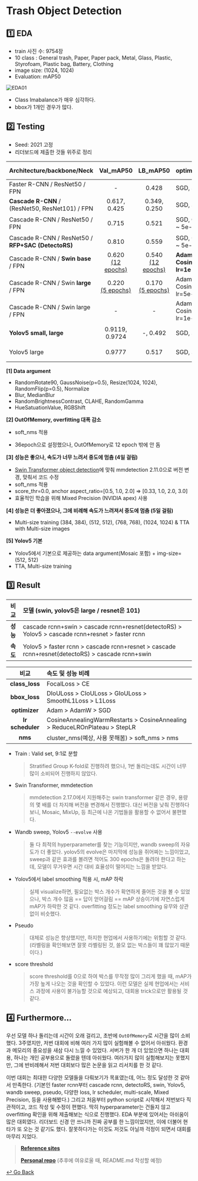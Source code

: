 # Trash Object Detection

## :one: EDA

- train 사진 수: 9754장
- 10 class : General trash, Paper, Paper pack, Metal, Glass, Plastic, Styrofoam, Plastic bag, Battery, Clothing
- image size: (1024, 1024)
- Evaluation: mAP50

<img src="https://user-images.githubusercontent.com/60209937/135449907-d98f887c-3cb1-45da-8942-5b318bea6dcd.png" alt="EDA01" style="zoom:95%;" />

- Class Imabalance가 매우 심각하다.
- bbox가 1개인 경우가 많다.



## :two: Testing

- Seed: 2021 고정
- 리더보드에 제출한 것들 위주로 정리

| Architecture/backbone/Neck                              |          Val_mAP50           |           LB_mAP50           | optimizer                                              | class_loss, bbox_loss   | batch, epochs         |       ETC       |
| ------------------------------------------------------- | :--------------------------: | :--------------------------: | :----------------------------------------------------- | :---------------------- | :-------------------- | :-------------: |
| Faster R-CNN / ResNet50 / FPN                           |              -               |            0.428             | SGD, StepLR, lr=2e-2                                   | CE, L1Loss              | 2, 12                 |    Baseline     |
| **Cascade R-CNN** / (ResNet50, ResNet101) / FPN         |         0.617, 0.425         |         0.349, 0.250         | SGD, StepLR, lr=1e-3                                   | CE, SmoothL1Loss        | 4, 36                 |                 |
| Cascade R-CNN / ResNet50 / FPN                          |            0.715             |            0.521             | SGD, **CosineAnnealing**, lr=1e-3 ~ 5e-6               | CE, SmoothL1Loss        | 4, 36                 | [1], 이후 적용  |
| Cascade R-CNN / ResNet50 / **RFP+SAC**  **(DetectoRS)** |            0.810             |            0.559             | SGD, CosineAnnealing, lr=1e-3 ~ 5e-6                   | CE, SmoothL1Loss        | 4, 36                 |                 |
| Cascade R-CNN / **Swin base** / FPN                     | 0.620<br/><u>(12 epochs)</u> | 0.540<br/><u>(12 epochs)</u> | **AdamW, CosineAnnealingWarmRestarts, lr=1e-5 ~ 5e-6** | **FocalLoss, DIoULoss** | 4, 36*****            |       [2]       |
| Cascade R-CNN / Swin **large** / FPN                    | 0.220<br/><u>(5 epochs)</u>  | 0.170<br/><u>(5 epochs)</u>  | AdamW, CosineAnnealingWarmRestarts, lr=5e-5 ~ 5e-6     | FocalLoss, DIoULoss     | 4, 48*****            | [3], 이후 적용  |
| Cascade R-CNN / Swin large / FPN                        |              -               |              -               | AdamW, CosineAnnealingWarmRestarts, lr=1e-5 ~ 5e-6     | FocalLoss, DIoULoss     | 4, 60*****            |       [4]       |
| **Yolov5 small, large**                                 |        0.9119, 0.9724        |           -, 0.492           | SGD, StepLR, lr=1e-2                                   | CE                      | 32, 150               | [5], 이후 적용  |
| Yolov5 large                                            |            0.9777            |            0.517             | SGD, StepLR, lr=1e-2                                   | CE                      | 32, 100 / 200(pseudo) | **pseudo 시도** |

**[1] Data argument**

- RandomRotate90, GaussNoise(p=0.5), Resize(1024, 1024), RandomFlip(p=0.5), Normalize
- Blur, MedianBlur
- RandomBrightnessContrast, CLAHE, RandomGamma
- HueSatuationValue, RGBShift

**[2] OutOfMemory, overfitting 대폭 감소**

- soft_nms 적용

- 36epoch으로 설정했으나, OutOfMemory로 12 epoch 밖에 안 돔

**[3] 성능은 좋으나, 속도가 너무 느려서 중도에 멈춤 (4일 걸림)**

- [Swin Transformer object detection](https://github.com/SwinTransformer/Swin-Transformer-Object-Detection)에 맞춰 mmdetection 2.11.0으로 버전 변경, 맞춰서 코드 수정
- soft_nms 적용
- score_thr=0.0, anchor aspect_ratio=[0.5, 1.0, 2.0] => [0.33, 1.0, 2.0, 3.0]
- 효율적인 학습을 위해 Mixed Precision (NVIDIA apex) 사용

**[4] 성능은 더 좋아졌으나, 그에 비례해 속도가 느려져서 중도에 멈춤 (5일 걸림)**

- Multi-size training (384, 384), (512, 512), (768, 768), (1024, 1024) & TTA with Multi-size images

**[5] Yolov5 기본**

- Yolov5에서 기본으로 제공하는 data argument(Mosaic 포함) + img-size=(512, 512)
- TTA, Multi-size training



## :three: Result

|   비교   | 모델 (swin, yolov5은 large / resnet은 101)                   |
| :------: | :----------------------------------------------------------- |
| **성능** | cascade rcnn+swin > cascade rcnn+resnet(detectoRS) > Yolov5 > cascade rcnn+resnet > faster rcnn |
| **속도** | Yolov5 > faster rcnn > cascade rcnn+resnet > cascade rcnn+resnet(detectoRS) > cascade rcnn+swin |

|       비교       | 속도 및 성능 비례                                            |
| :--------------: | :----------------------------------------------------------- |
|  **class_loss**  | FocalLoss > CE                                               |
|  **bbox_loss**   | DIoULoss > CIoULoss > GIoULoss > SmoothL1Loss > L1Loss       |
|  **optimizer**   | Adam > AdamW > SGD                                           |
| **lr scheduler** | CosineAnnealingWarmRestarts > CosineAnnealing > ReduceLROnPlateau > StepLR |
|     **nms**      | cluster_nms(예상, 사용 못해봄) > soft_nms > nms              |

- Train : Valid set, 9:1로 분할

  > Stratified Group K-fold로 진행하려 했으나, 1번 돌리는데도 시간이 너무 많이 소비되어 진행하지 않았다.

- Swin Transformer, mmdetection

  > mmdetection 2.17.0에서 지원해주는 swin transformer 같은 경우, 용량의 몇 배를 더 차지해 버전을 변경해서 진행했다. 대신 버전을 낮춰 진행하다보니, Mosaic, MixUp, 등 최근에 나온 기법들을 활용할 수 없어서 불편했다.

- Wandb sweep, Yolov5 `--evolve` 사용

  > 둘 다 최적의 hyperparameter를 찾는 기능이지만, wandb sweep의 자유도가 더 좋았다. yolov5의 evolve은 마지막에 성능을 쥐어짜는 느낌이었고, sweep과 같은 효과를 볼려면 적어도 300 epochs은 돌려야 한다고 하는데, 모델이 무거우면 시간 대비 효율성이 떨어지는 느낌을 받았다.

- Yolov5에서 label smoothing 적용 시, mAP 하락

  > 실제 visualize하면, 필요없는 박스 개수가 확연하게 줄어든 것을 볼 수 있었으나, 박스 개수 많음 == 답이 얻어걸림 == mAP 상승이기에 자연스럽게 mAP가 하락한 것 같다. overfitting 정도는 label smoothing 유무와 상관없이 비슷했다.

- Pseudo

  > 대체로 성능은 향상했지만, 하지한 현업에서 사용하기에는 위험할 것 같다. (라벨링을 확인해보면 잘못 라벨링된 것, 쓸모 없는 박스들이 꽤 많았기 때문이다.)

- score threshold

  > score threshold를 0으로 하여 박스를 무작정 많이 그리게 했을 때, mAP가 가장 높게 나오는 것을 확인할 수 있었다. 이런 모델은 실제 현업에서는 서비스 과정에 사용이 불가능할 것으로 예상되고, 대회용 trick으로만 활용될 것 같다.



## :four: Furthermore...

우선 모델 하나 돌리는데 시간이 오래 걸리고, 초반에 `OutOfMemory`로 시간을 많이 소비했다. 3주였지만, 저번 대회에 비해 여러 가지 많이 실험해볼 수 없어서 아쉬웠다. 환경과 메모리의 중요성을 새삼 다시 느낄 수 있었다. 서버가 한 개 더 있었으면 하나는 대회용, 하나는 개인 공부용으로 돌렸을 텐데 아쉬웠다. 여러가지 많이 실험해보지는 못했지만, 그에 반비례해서 저번 대회보다 많은 논문을 읽고 리서치를 한 것 같다.

이번 대회는 최대한 다양한 모델들을 다뤄보기가 목표였는데, 어느 정도 달성한 것 같아서 만족한다. (기본인 faster rcnn부터 cascade rcnn, detectoRS, swin, Yolov5, wandb sweep, pseudo, 다양한 loss, lr scheduler, multi-scale, Mixed Precision, 등을 사용해봤다.) 그리고 처음부터 python script로 시작해서 저번보다 직관적이고, 코드 작성 및 수정이 편했다. 딱히 hyperparameter는 건들지 않고 overfitting 확인을 위해 제출해보는 식으로 진행했다. EDA 부분에 있어서는 아쉬움이 많은 대회였다. 리더보드 신경 안 쓰니까 진짜 공부를 한 느낌이었지만, 이에 더불어 현타가 또 오는 것 같기도 했다. 잘못하다가는 이것도 저것도 아닐까 걱정이 되면서 대회를 마무리 지었다.



> [**Reference sites**](https://github.com/lisy0123/Boostcamp_AI_Tech/blob/main/07_Object_Detection/reference.md)
>
> [**Personal repo**](https://github.com/boostcampaitech2/object-detection-level2-cv-18/tree/LSE) (추후에 여유로울 때, README.md 작성할 예정)



[↩️ Go Back](https://github.com/lisy0123/Boostcamp_AI_Tech)





